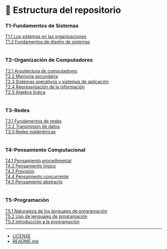 # 📂 Estructura del repositorio

### T1-Fundamentos de Sistemas
[T1.1 Los sistemas en las organizaciones](T1-Fundamentos-de-sistemas/T1.1-Los-sistemas-en-las-organizaciones/)
<br>
[T1.2 Fundamentos de diseño de sistemas](T1-Fundamentos-de-sistemas/T1.2-Fundamentos-de-diseño-de-sistemas/)
<br>
<br>
### T2-Organización de Computadores
[T2.1 Arquitectura de computadores](Organización-de-computadores/Arquitectura-de-computadores/)
<br>
[T2.2 Memoria secundaria](Organización-de-computadores/Memoria-secundaria/)
<br>
[T2.3 Sistemas operativos y sistemas de aplicación](Organización-de-computadores/Sistemas-operativos-y-sistemas-de-aplicacion/)
<br>
[T2.4 Representación de la información](Organización-de-computadores/Representacion-de-la-informacion/)
<br>
[T2.5 Álgebra lógica](Organización-de-computadores/Algebra-logica/)
<br>
<br>
### T3-Redes
[T3.1 Fundamentos de redes](Redes/Fundamentos-de-redes/)
<br>
[T3.2 Transmisión de datos](Redes/Transmision-de-datos/)
<br>
[T3.3 Redes inalámbricas](Redes/Redes-inalambricas/)
<br>
<br>
### T4-Pensamiento Computacional
[T4.1 Pensamiento procedimental](Pensamiento-computacional/Pensamiento-procedimental/)
<br>
[T4.2 Pensamiento lógico](Pensamiento-computacional/Pensamiento-logico/)
<br>
[T4.3 Previsión](Pensamiento-computacional/Prevision/)
<br>
[T4.4 Pensamiento concurrente](Pensamiento-computacional/Pensamiento-concurrente/)
<br>
[T4.5 Pensamiento abstracto](Pensamiento-computacional/Pensamiento-abstracto/)
<br>
<br>
### T5-Programación
[T5.1 Naturaleza de los lenguajes de programación](Programacion/Naturaleza-de-los-lenguajes-de-programacion/)
<br>
[T5.2 Uso de lenguajes de programación](Programacion/Uso-de-lenguajes-de-programacion/)
<br>
[T5.3 Introducción a la programación](Programacion/Introduccion-a-la-programacion/)

---

- [LICENSE](LICENSE)
- [README.md](README.md)

